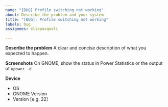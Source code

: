 ```yaml
---
name: "[BUG] Profile switching not working"
about: Describe the problem and your system
title: "[BUG]: Profile switching not working"
labels: bug
assignees: eliapasquali

---
```


**Describe the problem**
A clear and concise description of what you expected to happen.

**Screenshots**
On GNOME, show the status in Power Statistics or the output of `upower -d`

**Device**
 - OS
 - GNOME Version
 - Version [e.g. 22]
